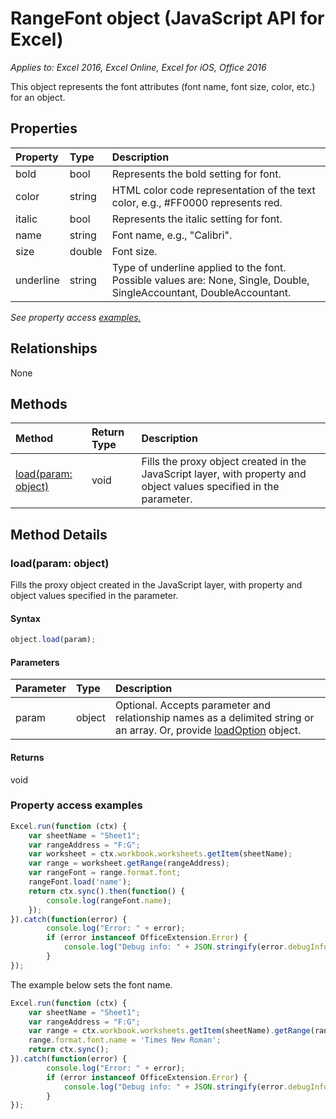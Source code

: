 # RangeFont object (JavaScript API for Excel)

_Applies to: Excel 2016, Excel Online, Excel for iOS, Office 2016_

This object represents the font attributes (font name, font size, color, etc.) for an object.

## Properties

| Property	   | Type	|Description
|:---------------|:--------|:----------|
|bold|bool|Represents the bold setting for font.|
|color|string|HTML color code representation of the text color, e.g., #FF0000 represents red.|
|italic|bool|Represents the italic setting for font.|
|name|string|Font name, e.g., "Calibri".|
|size|double|Font size.|
|underline|string|Type of underline applied to the font. Possible values are: None, Single, Double, SingleAccountant, DoubleAccountant.|

_See property access [examples.](#property-access-examples)_

## Relationships
None


## Methods

| Method		   | Return Type	|Description|
|:---------------|:--------|:----------|
|[load(param: object)](#loadparam-object)|void|Fills the proxy object created in the JavaScript layer, with property and object values specified in the parameter.|

## Method Details


### load(param: object)
Fills the proxy object created in the JavaScript layer, with property and object values specified in the parameter.

#### Syntax
```js
object.load(param);
```

#### Parameters
| Parameter	   | Type	|Description|
|:---------------|:--------|:----------|
|param|object|Optional. Accepts parameter and relationship names as a delimited string or an array. Or, provide [loadOption](loadoption.md) object.|

#### Returns
void
### Property access examples

```js
Excel.run(function (ctx) { 
	var sheetName = "Sheet1";
	var rangeAddress = "F:G";
	var worksheet = ctx.workbook.worksheets.getItem(sheetName);
	var range = worksheet.getRange(rangeAddress);
	var rangeFont = range.format.font;
	rangeFont.load('name');
	return ctx.sync().then(function() {
		console.log(rangeFont.name);
	});
}).catch(function(error) {
		console.log("Error: " + error);
		if (error instanceof OfficeExtension.Error) {
			console.log("Debug info: " + JSON.stringify(error.debugInfo));
		}
});
```
The example below sets the font name. 

```js
Excel.run(function (ctx) { 
	var sheetName = "Sheet1";
	var rangeAddress = "F:G";
	var range = ctx.workbook.worksheets.getItem(sheetName).getRange(rangeAddress);
	range.format.font.name = 'Times New Roman';
	return ctx.sync(); 
}).catch(function(error) {
		console.log("Error: " + error);
		if (error instanceof OfficeExtension.Error) {
			console.log("Debug info: " + JSON.stringify(error.debugInfo));
		}
});
```